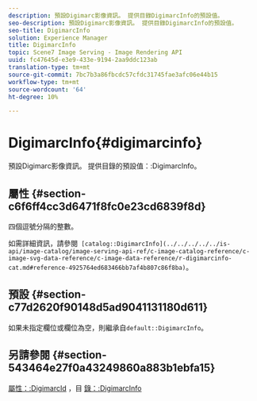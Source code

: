 ```yaml
---
description: 預設Digimarc影像資訊。 提供目錄DigimarcInfo的預設值。
seo-description: 預設Digimarc影像資訊。 提供目錄DigimarcInfo的預設值。
seo-title: DigimarcInfo
solution: Experience Manager
title: DigimarcInfo
topic: Scene7 Image Serving - Image Rendering API
uuid: fc47645d-e3e9-433e-9194-2aa9ddc123ab
translation-type: tm+mt
source-git-commit: 7bc7b3a86fbcdc57cfdc31745fae3afc06e44b15
workflow-type: tm+mt
source-wordcount: '64'
ht-degree: 10%

---
```



# DigimarcInfo{#digimarcinfo}

預設Digimarc影像資訊。 提供目錄的預設值：:DigimarcInfo。

## 屬性 {#section-c6f6ff4cc3d6471f8fc0e23cd6839f8d}

四個逗號分隔的整數。

如需詳細資訊，請參閱` [catalog::DigimarcInfo](../../../../../is-api/image-catalog/image-serving-api-ref/c-image-catalog-reference/c-image-svg-data-reference/c-image-data-reference/r-digimarcinfo-cat.md#reference-4925764ed683466bb7af4b807c86f8ba)`。

## 預設 {#section-c77d2620f90148d5ad9041131180d611}

如果未指定欄位或欄位為空，則繼承自`default::DigimarcInfo`。

## 另請參閱 {#section-543464e27f0a43249860a883b1ebfa15}

[屬性：:DigimarcId](../../../../../is-api/image-catalog/image-serving-api-ref/c-image-catalog-reference/c-attributes-reference/r-digimarcid.md#reference-33e3eca7f1874510904e5c8645cecd68) ，目 [錄：:DigimarcInfo](../../../../../is-api/image-catalog/image-serving-api-ref/c-image-catalog-reference/c-image-svg-data-reference/c-image-data-reference/r-digimarcinfo-cat.md#reference-4925764ed683466bb7af4b807c86f8ba)
